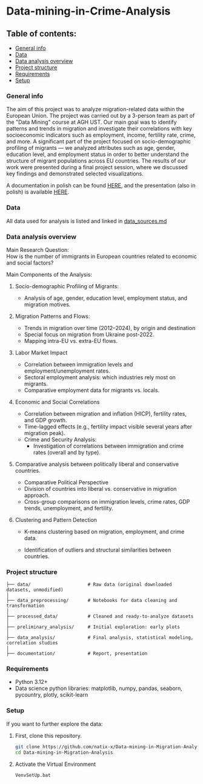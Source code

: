 # Data-mining-in-Crime-Analysis

## Table of contents:

- [General info](#general-info)
- [Data](#data)
- [Data analysis overview](#data-analysis-overview)
- [Project structure](#project-structure)
- [Requirements](#requirements)
- [Setup](#setup)

### General info

The aim of this project was to analyze migration-related data within the European Union. The project was carried out by a 3-person team as part of the "Data Mining" course at AGH UST. Our main goal was to identify patterns and trends in migration and investigate their correlations with key socioeconomic indicators such as employment, income, fertility rate, crime, and more. A significant part of the project focused on socio-demographic profiling of migrants — we analyzed attributes such as age, gender, education level, and employment status in order to better understand the structure of migrant populations across EU countries. The results of our work were presented during a final project session, where we discussed key findings and demonstrated selected visualizations.

A documentation in polish can be found [HERE](documentation/report.pdf), and the presentation (also in polish) is available [HERE](documentation/presentation.pdf).

### Data

All data used for analysis is listed and linked in [data_sources.md](data/data_sources.md)

### Data analysis overview

Main Research Question:\
How is the number of immigrants in European countries related to economic and social factors?

Main Components of the Analysis:

1. Socio-demographic Profiling of Migrants:

   - Analysis of age, gender, education level, employment status, and migration motives.

2. Migration Patterns and Flows:

   - Trends in migration over time (2012–2024), by origin and destination
   - Special focus on migration from Ukraine post-2022.
   - Mapping intra-EU vs. extra-EU flows.

3. Labor Market Impact

   - Correlation between immigration levels and employment/unemployment rates.
   - Sectoral employment analysis: which industries rely most on migrants.
   - Comparative employment data for migrants vs. locals.

4. Economic and Social Correlations

   - Correlation between migration and inflation (HICP), fertility rates, and GDP growth.
   - Time-lagged effects (e.g., fertility impact visible several years after migration peak).
   - Crime and Security Analysis:
     - Investigation of correlations between immigration and crime rates (overall and by type).

5. Comparative analysis between politically liberal and conservative countries.

   - Comparative Political Perspective
   - Division of countries into liberal vs. conservative in migration approach.
   - Cross-group comparisons on immigration levels, crime rates, GDP trends, unemployment, and fertility.

6. Clustering and Pattern Detection
   - K-means clustering based on migration, employment, and crime data.

   - Identification of outliers and structural similarities between countries.

### Project structure

```
├── data/                     # Raw data (original downloaded datasets, unmodified)
│
├── data_preprocessing/       # Notebooks for data cleaning and transformation
│
├── processed_data/           # Cleaned and ready-to-analyze datasets
│
├── preliminary_analysis/     # Initial exploration: early plots
│
├── data_analysis/            # Final analysis, statistical modeling, correlation studies
│
├── documentation/            # Report, presentation

```

### Requirements

- Python 3.12+
- Data science python libraries: matplotlib, numpy, pandas, seaborn, pycountry, plotly, scikit-learn

### Setup

If you want to further explore the data:

1. First, clone this repository.
   ```sh
   git clone https://github.com/natix-x/Data-mining-in-Migration-Analysis.git
   cd Data-mining-in-Migration-Analysis
   ```
2. Activate the Virtual Environment
   ```sh
   VenvSetUp.bat
   ```
